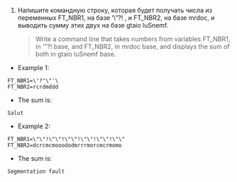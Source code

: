 1. Напишите командную строку, которая будет получать числа из переменных FT_NBR1, на базе ‘\”?! , и FT_NBR2, на базе mrdoc, и выводить сумму этих двух на базе gtaio luSnemf.
   > Write a command line that takes numbers from variables FT_NBR1, in ’\"?! base, and FT_NBR2, in mrdoc base, and displays the sum of both in gtaio luSnemf base.

* Example 1:
```
FT_NBR1=\'?"\"'\
FT_NBR2=rcrdmddd
```
* The sum is:
```
Salut
```

* Example 2:
```
FT_NBR1=\"\"!\"\"!\"\"!\"\"!\"\"!\"\"
FT_NBR2=dcrcmcmooododmrrrmorcmcrmomo
```
* The sum is:
```
Segmentation fault
```

